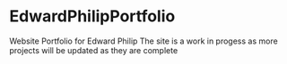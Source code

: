 # EdwardPhilipPortfolio
Website Portfolio for Edward Philip
 The site is a work in progess as more projects will be updated as they are complete
